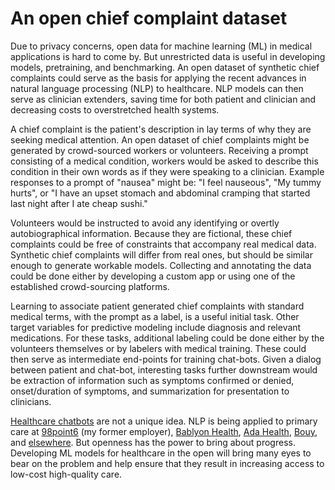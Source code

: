 # An open chief complaint dataset

Due to privacy concerns, open data for machine learning (ML) in medical applications is hard to come by. But unrestricted data is useful in developing models, pretraining, and benchmarking. An open dataset of synthetic chief complaints could serve as the basis for applying the recent advances in natural language processing (NLP) to healthcare. NLP models can then serve as clinician extenders, saving time for both patient and clinician and decreasing costs to overstretched health systems.

A chief complaint is the patient's description in lay terms of why they are seeking medical attention. An open dataset of chief complaints might be generated by  crowd-sourced workers or volunteers. Receiving a prompt consisting of a medical condition, workers would be asked to describe this condition in their own words as if they were speaking to a clinician. Example responses to a prompt of "nausea" might be: "I feel nauseous", "My tummy hurts", or "I have an upset stomach and abdominal cramping that started last night after I ate cheap sushi."

Volunteers would be instructed to avoid any identifying or overtly autobiographical information. Because they are fictional, these chief complaints could be free of constraints that accompany real medical data. Synthetic chief complaints will differ from real ones, but should be similar enough to generate workable models. Collecting and annotating the data could be done either by developing a custom app or using one of the established crowd-sourcing platforms.

Learning to associate patient generated chief complaints with standard medical terms, with the prompt as a label, is a useful initial task. Other target variables for predictive modeling include diagnosis and relevant medications. For these tasks, additional labeling could be done either by the volunteers themselves or by labelers with medical training. These could then serve as intermediate end-points for training chat-bots. Given a dialog between patient and chat-bot, interesting tasks further downstream would be extraction of information such as symptoms confirmed or denied, onset/duration of symptoms, and summarization for presentation to clinicians.

[Healthcare chatbots][2] are not a unique idea. NLP is being applied to primary care at [98point6][1] (my former employer), [Bablyon Health][3], [Ada Health][4], [Bouy][5], and [elsewhere][6]. But openness has the power to bring about progress. Developing ML models for healthcare in the open will bring many eyes to bear on the problem and help ensure that they result in increasing access to low-cost high-quality care.


[1]: https://www.geekwire.com/2018/98point6-launches-virtual-clinic-app-solve-americas-primary-care-crisis-ai/
[2]: https://topflightapps.com/ideas/chatbots-in-healthcare/
[3]: https://www.babylonhealth.com/ai
[4]: https://ada.com/
[5]: https://www.buoyhealth.com/
[6]: https://www.jmir.org/2020/12/e18097
